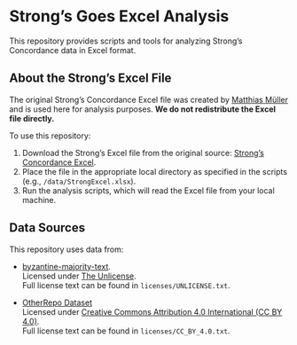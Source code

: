 

# Strong’s Goes Excel Analysis

This repository provides scripts and tools for analyzing Strong’s Concordance data in Excel format.

## About the Strong’s Excel File

The original Strong’s Concordance Excel file was created by [Matthias Müller](https://www.christthetruth.net/2013/07/15/strongs-goes-excel/) and is used here for analysis purposes. **We do not redistribute the Excel file directly.**  

To use this repository:

1. Download the Strong’s Excel file from the original source: [Strong’s Concordance Excel](https://www.dropbox.com/s/…).  
2. Place the file in the appropriate local directory as specified in the scripts (e.g., `/data/StrongExcel.xlsx`).  
3. Run the analysis scripts, which will read the Excel file from your local machine.


## Data Sources

This repository uses data from:

- [byzantine-majority-text](https://github.com/byztxt/byzantine-majority-text).  
  Licensed under [The Unlicense](https://unlicense.org).  
  Full license text can be found in `licenses/UNLICENSE.txt`.

- [OtherRepo Dataset](https://github.com/user/OtherRepo)  
  Licensed under [Creative Commons Attribution 4.0 International (CC BY 4.0)](https://creativecommons.org/licenses/by/4.0/).  
  Full license text can be found in `licenses/CC_BY_4.0.txt`.

